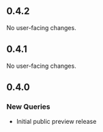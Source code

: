## 0.4.2

No user-facing changes.

## 0.4.1

No user-facing changes.

## 0.4.0

### New Queries

* Initial public preview release
